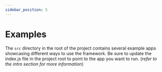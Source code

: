 ```yaml
---
sidebar_position: 5
---
```


# Examples

The `src` directory in the root of the project contains several example apps showcasing different ways to use the framework.
Be sure to update the index.js file in the project root to point to the app you want to run. (_refer to the intro section for more information_)
